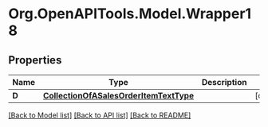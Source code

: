 # Org.OpenAPITools.Model.Wrapper18

## Properties

Name | Type | Description | Notes
------------ | ------------- | ------------- | -------------
**D** | [**CollectionOfASalesOrderItemTextType**](CollectionOfASalesOrderItemTextType.md) |  | [optional] 

[[Back to Model list]](../README.md#documentation-for-models) [[Back to API list]](../README.md#documentation-for-api-endpoints) [[Back to README]](../README.md)

